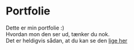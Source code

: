 # Portfolie
Dette er min portfolie :)  
Hvordan mon den ser ud, tænker du nok.  
Det er heldigvis sådan, at du kan se den [lige her](https://syllevester.github.io/portfolie/)
